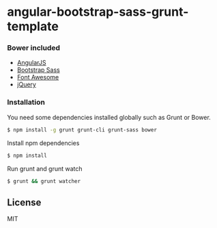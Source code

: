 # angular-bootstrap-sass-grunt-template

### Bower included

* [AngularJS](https://angularjs.org/)
* [Bootstrap Sass](https://github.com/twbs/bootstrap-sass)
* [Font Awesome](https://fortawesome.github.io/Font-Awesome/)
* [jQuery](https://jquery.com/)

### Installation

You need some dependencies installed globally such as Grunt or Bower.

```sh
$ npm install -g grunt grunt-cli grunt-sass bower
```

Install npm dependencies
```sh
$ npm install 
```
Run grunt and grunt watch
```sh
$ grunt && grunt watcher 
```
License
----

MIT
